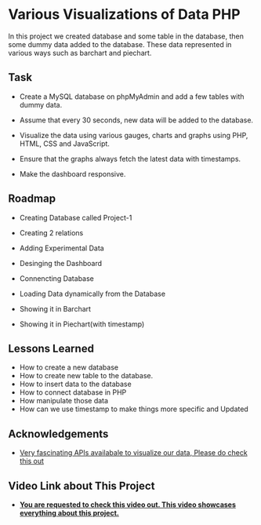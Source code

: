 
# Various Visualizations of Data PHP

In this project we created database and some table in the database, then some dummy data added to the database. These data represented in various ways such as barchart and piechart.


## Task

- Create a MySQL database on phpMyAdmin and add a few tables with dummy data.

- Assume that every 30 seconds, new data will be added to the database.

- Visualize the data using various gauges, charts and graphs using PHP, HTML, CSS and JavaScript.

- Ensure that the graphs always fetch the latest data with timestamps.

- Make the dashboard responsive.
## Roadmap

- Creating Database called Project-1

- Creating 2 relations

- Adding Experimental Data

- Desinging the Dashboard

- Connencting Database

- Loading Data dynamically from the Database

- Showing it in Barchart

- Showing it in Piechart(with timestamp)


## Lessons Learned

- How to create a new database
- How to create new table to the database.
- How to insert data to the database
- How to connect database in PHP
- How manipulate those data
- How can we use timestamp to make things more specific and Updated


## Acknowledgements

 - [Very fascinating APIs availabale to visualize our data, Please do check this out](https://canvasjs.com/)



## Video Link about This Project

 - <strong>[You are requested to check this video out. This video showcases everything about this project.](https://drive.google.com/drive/folders/1MOPNXFG88pu4_AtiVDTe0EBSDqrQjngi?usp=sharing)</strong> 
